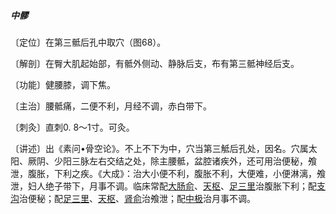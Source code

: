 ##### 中髎

〔定位〕在第三骶后孔中取穴（图68）。

〔解剖〕在臀大肌起始部，有骶外侧动、静脉后支，布有第三骶神经后支。

〔功能〕健腰膝，调下焦。

〔主治〕腰骶痛，二便不利，月经不调，赤白带下。

〔刺灸〕直刺0. 8〜1寸。可灸。

〔讲述〕出《素问•骨空论》。不上不下为中，穴当第三觝后孔处，因名。穴属太阳、厥阴、少阳三脉左右交结之处，除主腰骶，盆腔诸疾外，还可用治便秘，飧泄，腹胀，下利之疾。《大成》：治大小便不利，腹胀不利，大便难，小便淋漓，飧泄，妇人绝子带下，月事不调。临床常配[大肠俞](https://www.gmzyjc.com/read/zjs/zjs3.1.7-8-0.0.1.3.25.md)、[天枢](https://www.gmzyjc.com/read/zjs/zjs3.1.1-3-0.1.3.3.25.md)、[足三里](https://www.gmzyjc.com/read/zjs/zjs3.1.1-3-0.1.3.3.36.md)治腹胀下利；配[支沟](https://www.gmzyjc.com/read/zjs/zjs3.1.9-12-0.0.2.3.6.md)治便秘；配[足三里](https://www.gmzyjc.com/read/zjs/zjs3.1.1-3-0.1.3.3.36.md)、[天枢](https://www.gmzyjc.com/read/zjs/zjs3.1.1-3-0.1.3.3.25.md)、[肾俞](https://www.gmzyjc.com/read/zjs/zjs3.1.7-8-0.0.1.3.23.md)治飧泄；配[中极](https://www.gmzyjc.com/read/zjs/zjs3.2.1-0.1.1.3.3.md)治月事不调。

